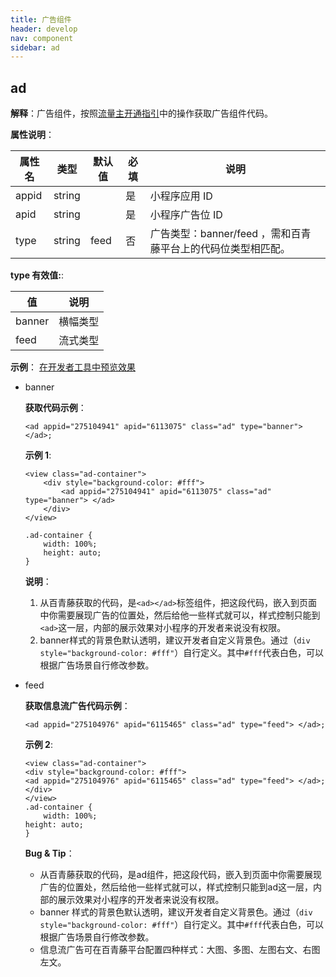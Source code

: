 ```yaml
---
title: 广告组件
header: develop
nav: component
sidebar: ad
---
```


## ad

**解释**：广告组件，按照<a href="https://smartprogram.baidu.com/docs/introduction/adopen/">流量主开通指引</a>中的操作获取广告组件代码。



**属性说明**：

|属性名 |类型  |默认值  |必填|说明|
|---- | ---- | ---- |---- |---- |
|appid|string| |是|小程序应用 ID|
|apid|string| |是|小程序广告位 ID|
|type|string|feed|否|广告类型：banner/feed ，需和百青藤平台上的代码位类型相匹配。|

**type 有效值:**:

| 值 | 说明 |
|--- |----- |
| banner | 横幅类型 |
| feed | 流式类型 |

**示例**：
<a href="swanide://fragment/a02321e8d6aae0c798777266fbafca6f1565503494109" title="在开发者工具中预览效果" target="_self">在开发者工具中预览效果</a>

* banner

    **获取代码示例**：

    ```
    <ad appid="275104941" apid="6113075" class="ad" type="banner"> </ad>;
    ```
    **示例 1**:

    ```
    <view class="ad-container">
        <div style="background-color: #fff">
            <ad appid="275104941" apid="6113075" class="ad" type="banner"> </ad>
        </div>
    </view>

    .ad-container {
        width: 100%;
        height: auto;
    }

    ```
    **说明**：
    1. 从百青藤获取的代码，是`<ad></ad>`标签组件，把这段代码，嵌入到页面中你需要展现广告的位置处，然后给他一些样式就可以，样式控制只能到`<ad>`这一层，内部的展示效果对小程序的开发者来说没有权限。
    2. banner样式的背景色默认透明，建议开发者自定义背景色。通过（`div style="background-color: #fff"`）自行定义。其中`#fff`代表白色，可以根据广告场景自行修改参数。

* feed

    **获取信息流广告代码示例**：
    ```
    <ad appid="275104976" apid="6115465" class="ad" type="feed"> </ad>;
    ```


    **示例 2**:

    ```
    <view class="ad-container">
    <div style="background-color: #fff">
    <ad appid="275104976" apid="6115465" class="ad" type="feed"> </ad>;
    </div>
    </view>
    .ad-container {
        width: 100%;
    height: auto;
    }

    ```

  **Bug & Tip**：

  * 从百青藤获取的代码，是ad组件，把这段代码，嵌入到页面中你需要展现广告的位置处，然后给他一些样式就可以，样式控制只能到ad这一层，内部的展示效果对小程序的开发者来说没有权限。
  * banner 样式的背景色默认透明，建议开发者自定义背景色。通过（`div style="background-color: #fff"`）自行定义。其中`#fff`代表白色，可以根据广告场景自行修改参数。
  * 信息流广告可在百青藤平台配置四种样式：大图、多图、左图右文、右图左文。